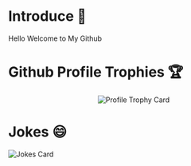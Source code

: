 # Introduce 👋

<p>Hello Welcome to My Github</p>

# Github Profile Trophies 🏆

<p align="center">
  <img src="https://github-profile-trophy.vercel.app/?username=ferdyrahmat&theme=onedark&no-frame=true" alt="Profile Trophy Card" />
</p>

# Jokes 😄

<img src="https://readme-jokes.vercel.app/api?hideBorder" alt="Jokes Card" />
